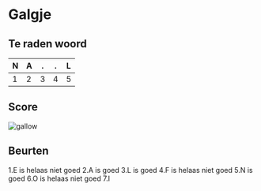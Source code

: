 # Galgje

## Te raden woord

|N|A|.|.|L|
|-|-|-|-|-|
|1|2|3|4|5|

## Score
![gallow](./images/4.png)

## Beurten
1.E is helaas niet goed 
2.A is goed
3.L is goed
4.F is helaas niet goed
5.N is goed
6.O is helaas niet goed
7.I
